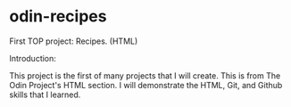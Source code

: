 # odin-recipes
First TOP project: Recipes. (HTML)

Introduction:

This project is the first of many projects that I will create. This is from The Odin Project's HTML section. I will demonstrate the HTML, Git, and Github skills that I learned.